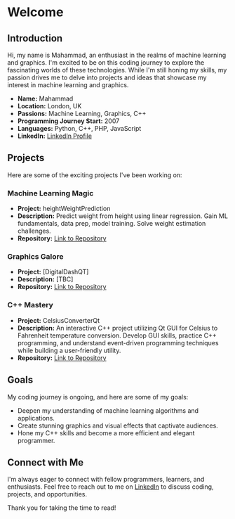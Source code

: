 # Welcome

## Introduction

Hi, my name is Mahammad, an enthusiast in the realms of machine learning and graphics. I'm excited to be on this coding journey to explore the fascinating worlds of these technologies.
While I'm still honing my skills, my passion drives me to delve into projects and ideas that showcase my interest in machine learning and graphics.

- **Name:** Mahammad
- **Location:** London, UK
- **Passions:** Machine Learning, Graphics, C++
- **Programming Journey Start:** 2007
- **Languages:** Python, C++, PHP, JavaScript
- **LinkedIn:** [LinkedIn Profile](https://www.linkedin.com/in/mahammad44)

## Projects

Here are some of the exciting projects I've been working on:

### Machine Learning Magic

- **Project:** heightWeightPrediction
- **Description:** Predict weight from height using linear regression. Gain ML fundamentals, data prep, model training. Solve weight estimation challenges.
- **Repository:** [Link to Repository](TBC)

### Graphics Galore

- **Project:** [DigitalDashQT]
- **Description:** [TBC]
- **Repository:** [Link to Repository](TBC)

### C++ Mastery

- **Project:** CelsiusConverterQt
- **Description:** An interactive C++ project utilizing Qt GUI for Celsius to Fahrenheit temperature conversion. Develop GUI skills, practice C++ programming, and understand event-driven programming techniques while building a user-friendly utility.
- **Repository:** [Link to Repository](TBC)

## Goals

My coding journey is ongoing, and here are some of my goals:

- Deepen my understanding of machine learning algorithms and applications.
- Create stunning graphics and visual effects that captivate audiences.
- Hone my C++ skills and become a more efficient and elegant programmer.

## Connect with Me

I'm always eager to connect with fellow programmers, learners, and enthusiasts. Feel free to reach out to me on [LinkedIn](https://www.linkedin.com/in/mahammad44) to discuss coding, projects, and opportunities.

Thank you for taking the time to read!
